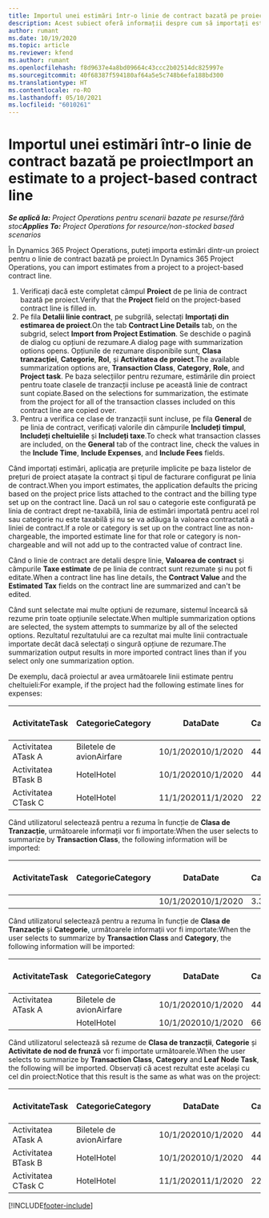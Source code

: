```yaml
---
title: Importul unei estimări într-o linie de contract bazată pe proiect
description: Acest subiect oferă informații despre cum să importați estimările dintr-un proiect într-o linie de contract.
author: rumant
ms.date: 10/19/2020
ms.topic: article
ms.reviewer: kfend
ms.author: rumant
ms.openlocfilehash: f8d9637e4a8bd09664c43ccc2b02514dc825997e
ms.sourcegitcommit: 40f68387f594180af64a5e5c748b6efa188bd300
ms.translationtype: HT
ms.contentlocale: ro-RO
ms.lasthandoff: 05/10/2021
ms.locfileid: "6010261"
---
```

# <a name="import-an-estimate-to-a-project-based-contract-line"></a><span data-ttu-id="76605-103">Importul unei estimări într-o linie de contract bazată pe proiect</span><span class="sxs-lookup"><span data-stu-id="76605-103">Import an estimate to a project-based contract line</span></span>

<span data-ttu-id="76605-104">_**Se aplică la:** Project Operations pentru scenarii bazate pe resurse/fără stoc_</span><span class="sxs-lookup"><span data-stu-id="76605-104">_**Applies To:** Project Operations for resource/non-stocked based scenarios_</span></span>

<span data-ttu-id="76605-105">În Dynamics 365 Project Operations, puteți importa estimări dintr-un proiect pentru o linie de contract bazată pe proiect.</span><span class="sxs-lookup"><span data-stu-id="76605-105">In Dynamics 365 Project Operations, you can import estimates from a project to a project-based contract line.</span></span>

1. <span data-ttu-id="76605-106">Verificați dacă este completat câmpul **Proiect** de pe linia de contract bazată pe proiect.</span><span class="sxs-lookup"><span data-stu-id="76605-106">Verify that the **Project** field on the project-based contract line is filled in.</span></span>
2. <span data-ttu-id="76605-107">Pe fila **Detalii linie contract**, pe subgrilă, selectați **Importați din estimarea de proiect**.</span><span class="sxs-lookup"><span data-stu-id="76605-107">On the tab **Contract Line Details** tab, on the subgrid, select **Import from Project Estimation**.</span></span> <span data-ttu-id="76605-108">Se deschide o pagină de dialog cu opțiuni de rezumare.</span><span class="sxs-lookup"><span data-stu-id="76605-108">A dialog page with summarization options opens.</span></span> <span data-ttu-id="76605-109">Opțiunile de rezumare disponibile sunt, **Clasa tranzacției**, **Categorie**, **Rol**, și **Activitatea de proiect**.</span><span class="sxs-lookup"><span data-stu-id="76605-109">The available summarization options are, **Transaction Class**, **Category**, **Role**, and **Project task**.</span></span> <span data-ttu-id="76605-110">Pe baza selecțiilor pentru rezumare, estimările din proiect pentru toate clasele de tranzacții incluse pe această linie de contract sunt copiate.</span><span class="sxs-lookup"><span data-stu-id="76605-110">Based on the selections for summarization, the estimate from the project for all of the transaction classes included on this contract line are copied over.</span></span> 
3. <span data-ttu-id="76605-111">Pentru a verifica ce clase de tranzacții sunt incluse, pe fila **General** de pe linia de contract, verificați valorile din câmpurile **Includeți timpul**, **Includeți cheltuielile** și **Includeți taxe**.</span><span class="sxs-lookup"><span data-stu-id="76605-111">To check what transaction classes are included, on the **General** tab of the contract line, check the values in the **Include Time**, **Include Expenses**, and **Include Fees** fields.</span></span>

<span data-ttu-id="76605-112">Când importați estimări, aplicația are prețurile implicite pe baza listelor de prețuri de proiect atașate la contract și tipul de facturare configurat pe linia de contract.</span><span class="sxs-lookup"><span data-stu-id="76605-112">When you import estimates, the application defaults the pricing based on the project price lists attached to the contract and the billing type set up on the contract line.</span></span> <span data-ttu-id="76605-113">Dacă un rol sau o categorie este configurată pe linia de contract drept ne-taxabilă, linia de estimări importată pentru acel rol sau categorie nu este taxabilă și nu se va adăuga la valoarea contractată a liniei de contract.</span><span class="sxs-lookup"><span data-stu-id="76605-113">If a role or category is set up on the contract line as non-chargeable, the imported estimate line for that role or category is non-chargeable and will not add up to the contracted value of contract line.</span></span>

<span data-ttu-id="76605-114">Când o linie de contract are detalii despre linie, **Valoarea de contract** și câmpurile **Taxe estimate** de pe linia de contract sunt rezumate și nu pot fi editate.</span><span class="sxs-lookup"><span data-stu-id="76605-114">When a contract line has line details, the **Contract Value** and the **Estimated Tax** fields on the contract line are summarized and can't be edited.</span></span>

<span data-ttu-id="76605-115">Când sunt selectate mai multe opțiuni de rezumare, sistemul încearcă să rezume prin toate opțiunile selectate.</span><span class="sxs-lookup"><span data-stu-id="76605-115">When multiple summarization options are selected, the system attempts to summarize by all of the selected options.</span></span> <span data-ttu-id="76605-116">Rezultatul rezultatului are ca rezultat mai multe linii contractuale importate decât dacă selectați o singură opțiune de rezumare.</span><span class="sxs-lookup"><span data-stu-id="76605-116">The summarization output results in more imported contract lines than if you select only one summarization option.</span></span>

<span data-ttu-id="76605-117">De exemplu, dacă proiectul ar avea următoarele linii estimate pentru cheltuieli:</span><span class="sxs-lookup"><span data-stu-id="76605-117">For example, if the project had the following estimate lines for expenses:</span></span>

| <span data-ttu-id="76605-118">Activitate</span><span class="sxs-lookup"><span data-stu-id="76605-118">Task</span></span> | <span data-ttu-id="76605-119">Categorie</span><span class="sxs-lookup"><span data-stu-id="76605-119">Category</span></span> | <span data-ttu-id="76605-120">Data</span><span class="sxs-lookup"><span data-stu-id="76605-120">Date</span></span> | <span data-ttu-id="76605-121">Cantitate</span><span class="sxs-lookup"><span data-stu-id="76605-121">Quantity</span></span> | <span data-ttu-id="76605-122">Preț unitar</span><span class="sxs-lookup"><span data-stu-id="76605-122">Unit price</span></span> | <span data-ttu-id="76605-123">Sumă</span><span class="sxs-lookup"><span data-stu-id="76605-123">Amount</span></span> |
| --- | --- | --- | --- | --- | --- |
| <span data-ttu-id="76605-124">Activitatea A</span><span class="sxs-lookup"><span data-stu-id="76605-124">Task A</span></span> | <span data-ttu-id="76605-125">Biletele de avion</span><span class="sxs-lookup"><span data-stu-id="76605-125">Airfare</span></span> | <span data-ttu-id="76605-126">10/1/2020</span><span class="sxs-lookup"><span data-stu-id="76605-126">10/1/2020</span></span> | <span data-ttu-id="76605-127">4</span><span class="sxs-lookup"><span data-stu-id="76605-127">4</span></span> | <span data-ttu-id="76605-128">400</span><span class="sxs-lookup"><span data-stu-id="76605-128">400</span></span> | <span data-ttu-id="76605-129">1600</span><span class="sxs-lookup"><span data-stu-id="76605-129">1600</span></span> |
| <span data-ttu-id="76605-130">Activitatea B</span><span class="sxs-lookup"><span data-stu-id="76605-130">Task B</span></span> | <span data-ttu-id="76605-131">Hotel</span><span class="sxs-lookup"><span data-stu-id="76605-131">Hotel</span></span> | <span data-ttu-id="76605-132">10/1/2020</span><span class="sxs-lookup"><span data-stu-id="76605-132">10/1/2020</span></span> | <span data-ttu-id="76605-133">4</span><span class="sxs-lookup"><span data-stu-id="76605-133">4</span></span> | <span data-ttu-id="76605-134">200</span><span class="sxs-lookup"><span data-stu-id="76605-134">200</span></span> | <span data-ttu-id="76605-135">800</span><span class="sxs-lookup"><span data-stu-id="76605-135">800</span></span> |
| <span data-ttu-id="76605-136">Activitatea C</span><span class="sxs-lookup"><span data-stu-id="76605-136">Task C</span></span> | <span data-ttu-id="76605-137">Hotel</span><span class="sxs-lookup"><span data-stu-id="76605-137">Hotel</span></span> | <span data-ttu-id="76605-138">11/1/2020</span><span class="sxs-lookup"><span data-stu-id="76605-138">11/1/2020</span></span> | <span data-ttu-id="76605-139">2</span><span class="sxs-lookup"><span data-stu-id="76605-139">2</span></span> | <span data-ttu-id="76605-140">200</span><span class="sxs-lookup"><span data-stu-id="76605-140">200</span></span> | <span data-ttu-id="76605-141">400</span><span class="sxs-lookup"><span data-stu-id="76605-141">400</span></span> |

<span data-ttu-id="76605-142">Când utilizatorul selectează pentru a rezuma în funcție de **Clasa de Tranzacție**, următoarele informații vor fi importate:</span><span class="sxs-lookup"><span data-stu-id="76605-142">When the user selects to summarize by **Transaction Class**, the following information will be imported:</span></span>

| <span data-ttu-id="76605-143">Activitate</span><span class="sxs-lookup"><span data-stu-id="76605-143">Task</span></span> | <span data-ttu-id="76605-144">Categorie</span><span class="sxs-lookup"><span data-stu-id="76605-144">Category</span></span> | <span data-ttu-id="76605-145">Data</span><span class="sxs-lookup"><span data-stu-id="76605-145">Date</span></span> | <span data-ttu-id="76605-146">Cantitate</span><span class="sxs-lookup"><span data-stu-id="76605-146">Quantity</span></span> | <span data-ttu-id="76605-147">Preț unitar</span><span class="sxs-lookup"><span data-stu-id="76605-147">Unit price</span></span> | <span data-ttu-id="76605-148">Sumă</span><span class="sxs-lookup"><span data-stu-id="76605-148">Amount</span></span> |
| --- | --- | --- | --- | --- | --- |
| &nbsp;  | &nbsp;  | <span data-ttu-id="76605-149">10/1/2020</span><span class="sxs-lookup"><span data-stu-id="76605-149">10/1/2020</span></span> | <span data-ttu-id="76605-150">3.34</span><span class="sxs-lookup"><span data-stu-id="76605-150">3.34</span></span> | <span data-ttu-id="76605-151">840</span><span class="sxs-lookup"><span data-stu-id="76605-151">840</span></span> | <span data-ttu-id="76605-152">2800</span><span class="sxs-lookup"><span data-stu-id="76605-152">2800</span></span> |

<span data-ttu-id="76605-153">Când utilizatorul selectează pentru a rezuma în funcție de **Clasa de Tranzacție** și **Categorie**, următoarele informații vor fi importate:</span><span class="sxs-lookup"><span data-stu-id="76605-153">When the user selects to summarize by **Transaction Class** and **Category**, the following information will be imported:</span></span>

| <span data-ttu-id="76605-154">Activitate</span><span class="sxs-lookup"><span data-stu-id="76605-154">Task</span></span> | <span data-ttu-id="76605-155">Categorie</span><span class="sxs-lookup"><span data-stu-id="76605-155">Category</span></span> | <span data-ttu-id="76605-156">Data</span><span class="sxs-lookup"><span data-stu-id="76605-156">Date</span></span> | <span data-ttu-id="76605-157">Cantitate</span><span class="sxs-lookup"><span data-stu-id="76605-157">Quantity</span></span> | <span data-ttu-id="76605-158">Preț unitar</span><span class="sxs-lookup"><span data-stu-id="76605-158">Unit price</span></span> | <span data-ttu-id="76605-159">Sumă</span><span class="sxs-lookup"><span data-stu-id="76605-159">Amount</span></span> |
| --- | --- | --- | --- | --- | --- |
| <span data-ttu-id="76605-160">Activitatea A</span><span class="sxs-lookup"><span data-stu-id="76605-160">Task A</span></span> | <span data-ttu-id="76605-161">Biletele de avion</span><span class="sxs-lookup"><span data-stu-id="76605-161">Airfare</span></span> | <span data-ttu-id="76605-162">10/1/2020</span><span class="sxs-lookup"><span data-stu-id="76605-162">10/1/2020</span></span> | <span data-ttu-id="76605-163">4</span><span class="sxs-lookup"><span data-stu-id="76605-163">4</span></span> | <span data-ttu-id="76605-164">400</span><span class="sxs-lookup"><span data-stu-id="76605-164">400</span></span> | <span data-ttu-id="76605-165">1600</span><span class="sxs-lookup"><span data-stu-id="76605-165">1600</span></span> |
| &nbsp;  | <span data-ttu-id="76605-166">Hotel</span><span class="sxs-lookup"><span data-stu-id="76605-166">Hotel</span></span> | <span data-ttu-id="76605-167">10/1/2020</span><span class="sxs-lookup"><span data-stu-id="76605-167">10/1/2020</span></span> | <span data-ttu-id="76605-168">6</span><span class="sxs-lookup"><span data-stu-id="76605-168">6</span></span> | <span data-ttu-id="76605-169">200</span><span class="sxs-lookup"><span data-stu-id="76605-169">200</span></span> | <span data-ttu-id="76605-170">1200</span><span class="sxs-lookup"><span data-stu-id="76605-170">1200</span></span> |

<span data-ttu-id="76605-171">Când utilizatorul selectează să rezume de **Clasa de tranzacții**, **Categorie** și **Activitate de nod de frunză** vor fi importate următoarele.</span><span class="sxs-lookup"><span data-stu-id="76605-171">When the user selects to summarize by **Transaction Class**, **Category** and **Leaf Node Task**, the following will be imported.</span></span> <span data-ttu-id="76605-172">Observați că acest rezultat este același cu cel din proiect:</span><span class="sxs-lookup"><span data-stu-id="76605-172">Notice that this result is the same as what was on the project:</span></span>

| <span data-ttu-id="76605-173">Activitate</span><span class="sxs-lookup"><span data-stu-id="76605-173">Task</span></span> | <span data-ttu-id="76605-174">Categorie</span><span class="sxs-lookup"><span data-stu-id="76605-174">Category</span></span> | <span data-ttu-id="76605-175">Data</span><span class="sxs-lookup"><span data-stu-id="76605-175">Date</span></span> | <span data-ttu-id="76605-176">Cantitate</span><span class="sxs-lookup"><span data-stu-id="76605-176">Quantity</span></span> | <span data-ttu-id="76605-177">Preț unitar</span><span class="sxs-lookup"><span data-stu-id="76605-177">Unit price</span></span> | <span data-ttu-id="76605-178">Sumă</span><span class="sxs-lookup"><span data-stu-id="76605-178">Amount</span></span> |
| --- | --- | --- | --- | --- | --- |
| <span data-ttu-id="76605-179">Activitatea A</span><span class="sxs-lookup"><span data-stu-id="76605-179">Task A</span></span> | <span data-ttu-id="76605-180">Biletele de avion</span><span class="sxs-lookup"><span data-stu-id="76605-180">Airfare</span></span> | <span data-ttu-id="76605-181">10/1/2020</span><span class="sxs-lookup"><span data-stu-id="76605-181">10/1/2020</span></span> | <span data-ttu-id="76605-182">4</span><span class="sxs-lookup"><span data-stu-id="76605-182">4</span></span> | <span data-ttu-id="76605-183">400</span><span class="sxs-lookup"><span data-stu-id="76605-183">400</span></span> | <span data-ttu-id="76605-184">1600</span><span class="sxs-lookup"><span data-stu-id="76605-184">1600</span></span> |
| <span data-ttu-id="76605-185">Activitatea B</span><span class="sxs-lookup"><span data-stu-id="76605-185">Task B</span></span> | <span data-ttu-id="76605-186">Hotel</span><span class="sxs-lookup"><span data-stu-id="76605-186">Hotel</span></span> | <span data-ttu-id="76605-187">10/1/2020</span><span class="sxs-lookup"><span data-stu-id="76605-187">10/1/2020</span></span> | <span data-ttu-id="76605-188">4</span><span class="sxs-lookup"><span data-stu-id="76605-188">4</span></span> | <span data-ttu-id="76605-189">200</span><span class="sxs-lookup"><span data-stu-id="76605-189">200</span></span> | <span data-ttu-id="76605-190">800</span><span class="sxs-lookup"><span data-stu-id="76605-190">800</span></span> |
| <span data-ttu-id="76605-191">Activitatea C</span><span class="sxs-lookup"><span data-stu-id="76605-191">Task C</span></span> | <span data-ttu-id="76605-192">Hotel</span><span class="sxs-lookup"><span data-stu-id="76605-192">Hotel</span></span> | <span data-ttu-id="76605-193">11/1/2020</span><span class="sxs-lookup"><span data-stu-id="76605-193">11/1/2020</span></span> | <span data-ttu-id="76605-194">2</span><span class="sxs-lookup"><span data-stu-id="76605-194">2</span></span> | <span data-ttu-id="76605-195">200</span><span class="sxs-lookup"><span data-stu-id="76605-195">200</span></span> | <span data-ttu-id="76605-196">400</span><span class="sxs-lookup"><span data-stu-id="76605-196">400</span></span> |


[!INCLUDE[footer-include](../includes/footer-banner.md)]